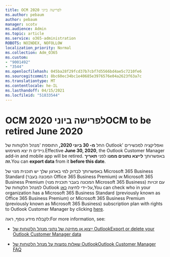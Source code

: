 ```yaml
---
title: OCM לפרישה ביוני 2020
ms.author: pebaum
author: pebaum
manager: scotv
ms.audience: Admin
ms.topic: article
ms.service: o365-administration
ROBOTS: NOINDEX, NOFOLLOW
localization_priority: Normal
ms.collection: Adm_O365
ms.custom:
- "9001492"
- "3544"
ms.openlocfilehash: 045ba28f29fcd37b7cbf7d5566bd4ae5c7210fe6
ms.sourcegitcommit: 8bc60ec34bc1e40685e3976576e04a2623f63a7c
ms.translationtype: MT
ms.contentlocale: he-IL
ms.lasthandoff: 04/15/2021
ms.locfileid: "51833544"
---
```

# <a name="ocm-to-be-retired-june-2020"></a><span data-ttu-id="8c899-102">OCM לפרישה ביוני 2020</span><span class="sxs-lookup"><span data-stu-id="8c899-102">OCM to be retired June 2020</span></span>


<span data-ttu-id="8c899-103">החל **מ- 30 ביוני 2020,** התוספת 'מנהל הלקוחות של Outlook' ואפליקציה למכשירים ניידים ת יצא משימוש.</span><span class="sxs-lookup"><span data-stu-id="8c899-103">Effective **June 30, 2020**, the Outlook Customer Manager add-in and mobile app will be retired.</span></span> <span data-ttu-id="8c899-104">באפשרותך **לייצא נתונים ממנו** לפני **תאריך זה.**</span><span class="sxs-lookup"><span data-stu-id="8c899-104">You can  **export data**  from it  **before this date**.</span></span>  

<span data-ttu-id="8c899-105">באפשרותך לבדוק למי בארגון שלך יש תוכנית מנוי של Microsoft 365 Business Standard (המכונה בעבר Office 365 Business Premium) או Microsoft 365 Business Premium (המכונה בעבר תוכנית מנוי Microsoft 365 Business) עם זכויות למנהל הלקוחות של Outlook על-ידי לחיצה [כאן.](https://admin.microsoft.com/AdminPortal/Home?ref=/users)</span><span class="sxs-lookup"><span data-stu-id="8c899-105">You can check who in your organization has a Microsoft 365 Business Standard (previously known as Office 365 Business Premium) or Microsoft 365 Business Premium (previously known as Microsoft 365 Business) subscription plan with rights to Outlook Customer Manager by clicking [here](https://admin.microsoft.com/AdminPortal/Home?ref=/users).</span></span>

<span data-ttu-id="8c899-106">לקבלת מידע נוסף, ראה:</span><span class="sxs-lookup"><span data-stu-id="8c899-106">For more information, see:</span></span>

- [<span data-ttu-id="8c899-107">ייצוא או מחיקה של נתוני מנהל הלקוחות של Outlook</span><span class="sxs-lookup"><span data-stu-id="8c899-107">Export or delete your Outlook Customer Manager data</span></span>](https://support.office.com/article/1a421cb4-e8de-4b44-bfb8-710b92820439)

- [<span data-ttu-id="8c899-108">שאלות נפוצות על מנהל הלקוחות של Outlook</span><span class="sxs-lookup"><span data-stu-id="8c899-108">Outlook Customer Manager FAQ</span></span>](https://techcommunity.microsoft.com/t5/outlook-customer-manager/faq-frequently-asked-questions-about-outlook-customer-manager/m-p/29680)
